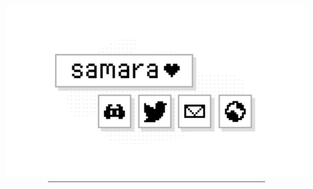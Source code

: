 <div style="display: flex; justify-content: center; align-items: center;">
    <img src="images/profile_1_213x210.png" style="width: 100px;" />
    <img src="images/profile_2_213x210.png" style="width: 100px;" />
    <img src="images/profile_3_213x210.png" style="width: 100px;" />
    <img src="images/profile_4_213x210.png" style="width: 100px;" />
    <img src="images/profile_5_213x210.png" style="width: 100px;" />
    <img src="images/profile_6_213x210.png" style="width: 100px;" />
    <img src="images/profile_7_213x210.png" style="width: 100px;" />
</div>
<div style="display: flex; justify-content: center; align-items: center;">
    <img src="images/profile_8_213x210.png" style="width: 100px;" />
    <img src="images/profile_9_213x210.png" style="width: 100px;" />
    <img src="images/profile_10_213x210.png" style="width: 100px;" />
    <img src="images/profile_11_213x210.png" style="width: 100px;" />
    <img src="images/profile_12_213x210.png" style="width: 100px;" />
    <img src="images/profile_13_213x210.png" style="width: 100px;" />
    <img src="images/profile_14_213x210.png" style="width: 100px;" />
</div>
<div style="display: flex; justify-content: center; align-items: center;">
    <img src="images/profile_15_213x210.png" style="width: 100px;" />
    <img src="images/profile_16_213x210.png" style="width: 100px;" />
    <img src="images/profile_17_213x210.png" alt="Discord" style="width: 100px;" />
    <img src="images/profile_18_213x210.png" alt="Twitter" style="width: 100px;" />
    <img src="images/profile_19_213x210.png" alt="Email" style="width: 100px;" />
    <img src="images/profile_20_213x210.png" alt="Website" style="width: 100px;" />
    <img src="images/profile_21_213x210.png" style="width: 100px;" />
</div>
<div style="display: flex; justify-content: center; align-items: center;">
    <img src="images/profile_22_213x210.png" style="width: 100px;" />
    <img src="images/profile_23_213x210.png" style="width: 100px;" />
    <img src="images/profile_24_213x210.png" style="width: 100px;" />
    <img src="images/profile_25_213x210.png" style="width: 100px;" />
    <img src="images/profile_26_213x210.png" style="width: 100px;" />
    <img src="images/profile_27_213x210.png" style="width: 100px;" />
    <img src="images/profile_28_213x210.png" style="width: 100px;" />
</div>

---
